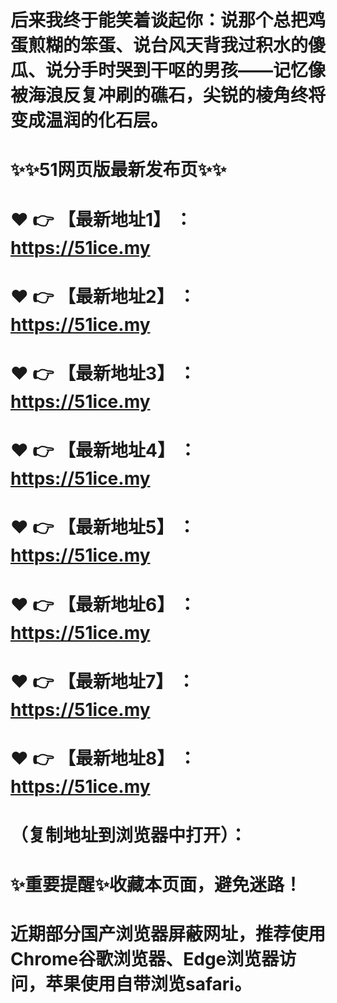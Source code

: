 # 后来我终于能笑着谈起你：说那个总把鸡蛋煎糊的笨蛋、说台风天背我过积水的傻瓜、说分手时哭到干呕的男孩——记忆像被海浪反复冲刷的礁石，尖锐的棱角终将变成温润的化石层。
# ✨✨51网页版最新发布页✨✨
# ❤️ 👉 【最新地址1】 ：https://51ice.my
# ❤️ 👉 【最新地址2】 ：https://51ice.my
# ❤️ 👉 【最新地址3】 ：https://51ice.my
# ❤️ 👉 【最新地址4】 ：https://51ice.my
# ❤️ 👉 【最新地址5】 ：https://51ice.my
# ❤️ 👉 【最新地址6】 ：https://51ice.my
# ❤️ 👉 【最新地址7】 ：https://51ice.my
# ❤️ 👉 【最新地址8】 ：https://51ice.my
# （复制地址到浏览器中打开）：
# ✨重要提醒✨收藏本页面，避免迷路！
# 近期部分国产浏览器屏蔽网址，推荐使用Chrome谷歌浏览器、Edge浏览器访问，苹果使用自带浏览safari。
